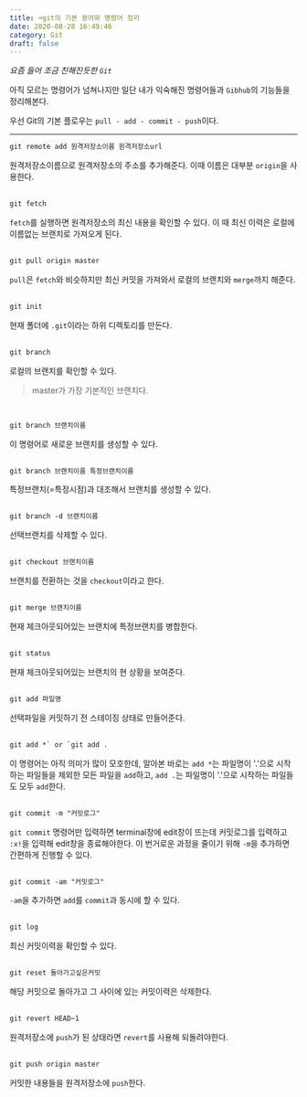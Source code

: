 ```yaml
---
title: ⌨git의 기본 용어와 명령어 정리
date: 2020-08-28 16:49:46
category: Git
draft: false
---
```


_요즘 들어 조금 친해진듯한 `Git`_

아직 모르는 명령어가 넘쳐나지만 일단 내가 익숙해진 명령어들과 `Gibhub`의 기능들을 정리해본다.

우선 Git의 기본 플로우는 `pull - add - commit - push`이다.

---

```html
git remote add 원격저장소이름 원격저장소url
```

원격저장소이름으로 원격저장소의 주소를 추가해준다. 이때 이름은 대부분 `origin`을 사용한다.  
<br>

```html
git fetch
```

`fetch`를 실행하면 원격저장소의 최신 내용을 확인할 수 있다. 이 때 최신 이력은 로컬에 이름없는 브랜치로 가져오게 된다.  
<br>

```html
git pull origin master
```

`pull`은 `fetch`와 비슷하지만 최신 커밋을 가져와서 로컬의 브랜치와 `merge`까지 해준다.  
<br>

```html
git init
```

현재 폴더에 `.git`이라는 하위 디렉토리를 만든다.  
<br>

```html
git branch
```

로컬의 브랜치를 확인할 수 있다.

> master가 가장 기본적인 브랜치다.

<br>

```html
git branch 브랜치이름
```

이 명령어로 새로운 브랜치를 생성할 수 있다.  
<br>

```html
git branch 브랜치이름 특정브랜치이름
```

특정브랜치(=특정시점)과 대조해서 브랜치를 생성할 수 있다.  
<br>

```html
git branch -d 브랜치이름
```

선택브랜치를 삭제할 수 있다.  
<br>

```html
git checkout 브랜치이름
```

브랜치를 전환하는 것을 `checkout`이라고 한다.  
<br>

```html
git merge 브랜치이름
```

현재 체크아웃되어있는 브랜치에 특정브랜치를 병합한다.  
<br>

```html
git status
```

현재 체크아웃되어있는 브랜치의 현 상황을 보여준다.  
<br>

```html
git add 파일명
```

선택파일을 커밋하기 전 스테이징 상태로 만들어준다.  
<br>

```html
git add *` or `git add .
```

이 명령어는 아직 의미가 많이 모호한데, 알아본 바로는 `add *`는 파일명이 '.'으로 시작하는 파일들을 제외한 모든 파일을 `add`하고, `add .`는 파일명이 '.'으로 시작하는 파일들도 모두 `add`한다.  
<br>

```html
git commit -m "커밋로그"
```

`git commit` 명령어만 입력하면 terminal창에 edit창이 뜨는데 커밋로그를 입력하고 `:x!`을 입력해 edit창을 종료해야한다. 이 번거로운 과정을 줄이기 위해 `-m`을 추가하면 간편하게 진행할 수 있다.  
<br>

```html
git commit -am "커밋로그"
```

`-am`을 추가하면 `add`를 `commit`과 동시에 할 수 있다.  
<br>

```html
git log
```

최신 커밋이력을 확인할 수 있다.  
<br>

```html
git reset 돌아가고싶은커밋
```

해당 커밋으로 돌아가고 그 사이에 있는 커밋이력은 삭제한다.  
<br>

```html
git revert HEAD~1
```

원격저장소에 `push`가 된 상태라면 `revert`를 사용해 되돌려야한다.  
<br>

```html
git push origin master
```

커밋한 내용들을 원격저장소에 `push`한다.  
<br>
